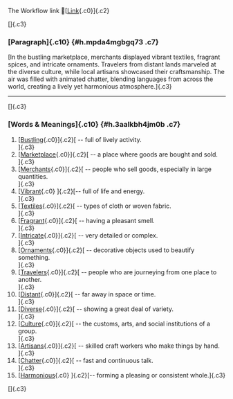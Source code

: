 The Workflow link
👏[[Link](https://www.google.com/url?q=http://www.google.com&sa=D&source=editors&ust=1755906111964812&usg=AOvVaw3i1omX4xrXvGaPXtIEP3Ts){.c0}]{.c2}

[]{.c3}

### [Paragraph]{.c10} {#h.mpda4mgbgq73 .c7}

[In the bustling marketplace, merchants displayed vibrant textiles,
fragrant spices, and intricate ornaments. Travelers from distant lands
marveled at the diverse culture, while local artisans showcased their
craftsmanship. The air was filled with animated chatter, blending
languages from across the world, creating a lively yet harmonious
atmosphere.]{.c3}

------------------------------------------------------------------------

[]{.c3}

### [Words & Meanings]{.c10} {#h.3aalkbh4jm0b .c7}

1.  [[Bustling](https://www.google.com/url?q=http://www.google.com&sa=D&source=editors&ust=1755906111965859&usg=AOvVaw3GXBtjDqG6Udd3FVkrBPkj){.c0}]{.c2}[ --
    full of lively activity.\
    ]{.c3}
2.  [[Marketplace](https://www.google.com/url?q=http://www.google.com&sa=D&source=editors&ust=1755906111966041&usg=AOvVaw1dNQ2Ddf53BqnzQzjLGG-e){.c0}]{.c2}[ --
    a place where goods are bought and sold.\
    ]{.c3}
3.  [[Merchants](https://www.google.com/url?q=http://www.google.com&sa=D&source=editors&ust=1755906111966173&usg=AOvVaw1wuHVo_tmV-cwNNpW0isdp){.c0}]{.c2}[ --
    people who sell goods, especially in large quantities.\
    ]{.c3}
4.  [[Vibrant](https://www.google.com/url?q=http://www.google.com&sa=D&source=editors&ust=1755906111966300&usg=AOvVaw0EOW7E1CababWDRRR3XKuv){.c0}
    ]{.c2}[-- full of life and energy.\
    ]{.c3}
5.  [[Textiles](https://www.google.com/url?q=http://www.google.com&sa=D&source=editors&ust=1755906111966410&usg=AOvVaw2cZt9k8QIwCG_Zxwd10Vrj){.c0}]{.c2}[ --
    types of cloth or woven fabric.\
    ]{.c3}
6.  [[Fragrant](https://www.google.com/url?q=http://www.google.com&sa=D&source=editors&ust=1755906111966515&usg=AOvVaw0kC3MuI8TS0J14Bz_iI8WN){.c0}]{.c2}[ --
    having a pleasant smell.\
    ]{.c3}
7.  [[Intricate](https://www.google.com/url?q=http://www.google.com&sa=D&source=editors&ust=1755906111966613&usg=AOvVaw1g81Bwpjto5lUQre3CuQ9g){.c0}]{.c2}[ --
    very detailed or complex.\
    ]{.c3}
8.  [[Ornaments](https://www.google.com/url?q=http://www.google.com&sa=D&source=editors&ust=1755906111966712&usg=AOvVaw1dJJlwARe68gTNlHnQQ04_){.c0}]{.c2}[ --
    decorative objects used to beautify something.\
    ]{.c3}
9.  [[Travelers](https://www.google.com/url?q=http://www.google.com&sa=D&source=editors&ust=1755906111966830&usg=AOvVaw092WZ4VM9Wpz_1H4WSSv2J){.c0}]{.c2}[ --
    people who are journeying from one place to another.\
    ]{.c3}
10. [[Distant](https://www.google.com/url?q=http://www.google.com&sa=D&source=editors&ust=1755906111966954&usg=AOvVaw06v_VyVaeO484EXS4nx-ZV){.c0}]{.c2}[ --
    far away in space or time.\
    ]{.c3}
11. [[Diverse](https://www.google.com/url?q=http://www.google.com&sa=D&source=editors&ust=1755906111967052&usg=AOvVaw0o9LSa5lGn43PKX9xv_jUy){.c0}]{.c2}[ --
    showing a great deal of variety.\
    ]{.c3}
12. [[Culture](https://www.google.com/url?q=http://www.google.com&sa=D&source=editors&ust=1755906111967171&usg=AOvVaw2dFBisspZ2rbYy8Wiy2e44){.c0}]{.c2}[ --
    the customs, arts, and social institutions of a group.\
    ]{.c3}
13. [[Artisans](https://www.google.com/url?q=http://www.google.com&sa=D&source=editors&ust=1755906111967297&usg=AOvVaw3kt63R0ATB_LEqhmKphF2c){.c0}]{.c2}[ --
    skilled craft workers who make things by hand.\
    ]{.c3}
14. [[Chatter](https://www.google.com/url?q=http://www.google.com&sa=D&source=editors&ust=1755906111967416&usg=AOvVaw3ZGY1NLfH6IsHWkVMDnUg1){.c0}]{.c2}[ --
    fast and continuous talk.\
    ]{.c3}
15. [[Harmonious](https://www.google.com/url?q=http://www.google.com&sa=D&source=editors&ust=1755906111967522&usg=AOvVaw0UFA22h4s6u4kw-mmCnU-m){.c0}
    ]{.c2}[-- forming a pleasing or consistent whole.]{.c3}

[]{.c3}
